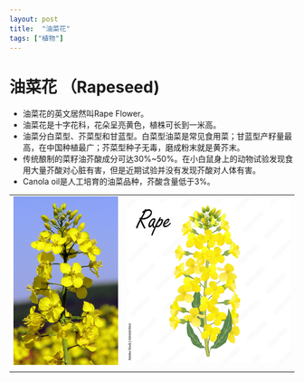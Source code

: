 ```yaml
---
layout: post
title:  "油菜花"
tags: ["植物"]
---
```


# 油菜花 （Rapeseed)

- 油菜花的英文居然叫Rape Flower。
- 油菜花是十字花科，花朵呈亮黄色，植株可长到一米高。
- 油菜分白菜型、芥菜型和甘蓝型。白菜型油菜是常见食用菜；甘蓝型产籽量最高，在中国种植最广；芥菜型种子无毒，磨成粉末就是黄芥末。
- 传统酿制的菜籽油芥酸成分可达30%~50%。在小白鼠身上的动物试验发现食用大量芥酸对心脏有害，但是近期试验并没有发现芥酸对人体有害。
- Canola oil是人工培育的油菜品种，芥酸含量低于3%。


|   |   |
| - | - |
| ![](/images/plants/rapeseed.jpg) | ![](/images/plants/rapeseed_drawing.jpg) |
|   |   |